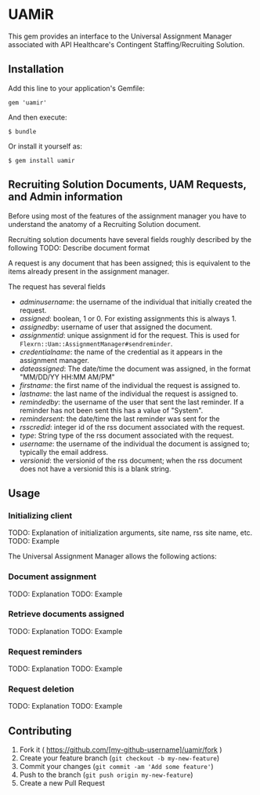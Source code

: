 # UAMiR

This gem provides an interface to the Universal Assignment Manager associated with API Healthcare's Contingent Staffing/Recruiting Solution.


## Installation

Add this line to your application's Gemfile:

    gem 'uamir'

And then execute:

    $ bundle

Or install it yourself as:

    $ gem install uamir


## Recruiting Solution Documents, UAM Requests, and Admin information

Before using most of the features of the assignment manager you have to understand the anatomy of a Recruiting Solution document.

Recruiting solution documents have several fields roughly described by the following
TODO: Describe document format

A request is any document that has been assigned; this is equivalent to the items already present in the assignment manager.

The request has several fields
* *adminusername*: the username of the individual that initially created the request. 
* *assigned*: boolean, 1 or 0. For existing assignments this is always 1.
* *assignedby*: username of user that assigned the document.
* *assignmentid*: unique assignment id for the request. This is used for `Flexrn::Uam::AssignmentManager#sendreminder`.
* *credentialname*: the name of the credential as it appears in the assignment manager.
* *dateassigned*: The date/time the document was assigned, in the format "MM/DD/YY HH:MM AM/PM"
* *firstname*: the first name of the individual the request is assigned to.
* *lastname*: the last name of the individual the request is assigned to.
* *remindedby*: the username of the user that sent the last reminder. If a reminder has not been sent this has a value of "System".
* *remindersent*: the date/time the last reminder was sent for the 
* *rsscredid*: integer id of the rss document associated with the request.
* *type*: String type of the rss document associated with the request.
* *username*: the username of the individual the document is assigned to; typically the email address.
* *versionid*: the versionid of the rss document; when the rss document does not have a versionid this is a blank string.


## Usage

### Initializing client
TODO: Explanation of initialization arguments, site name, rss site name, etc.
TODO: Example

The Universal Assignment Manager allows the following actions:
### Document assignment

TODO: Explanation
TODO: Example

### Retrieve documents assigned

TODO: Explanation
TODO: Example

### Request reminders

TODO: Explanation
TODO: Example

### Request deletion

TODO: Explanation
TODO: Example


## Contributing

1. Fork it ( https://github.com/[my-github-username]/uamir/fork )
2. Create your feature branch (`git checkout -b my-new-feature`)
3. Commit your changes (`git commit -am 'Add some feature'`)
4. Push to the branch (`git push origin my-new-feature`)
5. Create a new Pull Request
